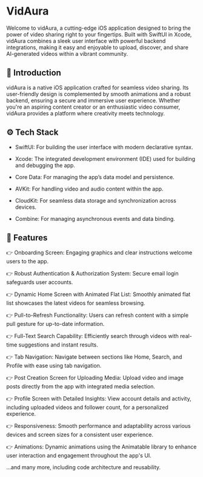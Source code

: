 # VidAura


Welcome to vidAura, a cutting-edge iOS application designed to bring the power of video sharing right to your fingertips. Built with SwiftUI in Xcode, vidAura combines a sleek user interface with powerful backend integrations, making it easy and enjoyable to upload, discover, and share AI-generated videos within a vibrant community.

## 🚀 Introduction

vidAura is a native iOS application crafted for seamless video sharing. Its user-friendly design is complemented by smooth animations and a robust backend, ensuring a secure and immersive user experience. Whether you're an aspiring content creator or an enthusiastic video consumer, vidAura provides a platform where creativity meets technology.



## ⚙️ Tech Stack

* SwiftUI: For building the user interface with modern declarative syntax.

* Xcode: The integrated development environment (IDE) used for building and debugging the app.

* Core Data: For managing the app’s data model and persistence.

* AVKit: For handling video and audio content within the app.

* CloudKit: For seamless data storage and synchronization across devices.

* Combine: For managing asynchronous events and data binding.


## 🔋 Features

👉 Onboarding Screen: Engaging graphics and clear instructions welcome users to the app.

👉 Robust Authentication & Authorization System: Secure email login safeguards user accounts.

👉 Dynamic Home Screen with Animated Flat List: Smoothly animated flat list showcases the latest videos for seamless browsing.

👉 Pull-to-Refresh Functionality: Users can refresh content with a simple pull gesture for up-to-date information.

👉 Full-Text Search Capability: Efficiently search through videos with real-time suggestions and instant results.

👉 Tab Navigation: Navigate between sections like Home, Search, and Profile with ease using tab navigation.

👉 Post Creation Screen for Uploading Media: Upload video and image posts directly from the app with integrated media selection.

👉 Profile Screen with Detailed Insights: View account details and activity, including uploaded videos and follower count, for a personalized experience.

👉 Responsiveness: Smooth performance and adaptability across various devices and screen sizes for a consistent user experience.

👉 Animations: Dynamic animations using the Animatable library to enhance user interaction and engagement throughout the app's UI.

...and many more, including code architecture and reusability.
